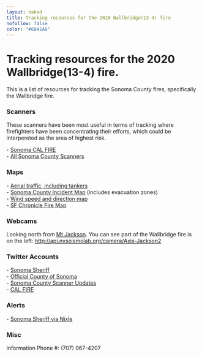 ```yaml
---
layout: naked
title: Tracking resources for the 2020 Wallbridge(13-4) fire
nofollow: false
color: "#6B41A6"
---
```


<h1>Tracking resources for the 2020 Wallbridge(13-4) fire.</h1>
<p>This is a list of resources for tracking the Sonoma County fires, specifically the Wallbridge fire.
<section>
  <h3>Scanners</h3>
  <p>
    These scanners have been most useful in terms of tracking where firefighters have been concentrating their efforts, which could be interpereted as the area of highest risk.
  </p>
  <p>
    - <a href="https://m.broadcastify.com/listen/feed/31847" target="_blank">
      Sonoma CAL FIRE
    </a><br />
    - <a href='https://m.broadcastify.com/listen/ctid/231' target='_blank'>All Sonoma County Scanners</a>
  </p>
</section>
<section>
  <h3>Maps</h3>
  <p>
    - <a href="https://www.flightradar24.com/N470DF/2542f4bc">Aerial traffic, including tankers</a><br />
    - <a href="https://experience.arcgis.com/experience/8ca8296b14384a468c72e63fd6de766a" target="_blank">Sonoma County Incident Map</a> (includes evacuation zones)<br />
    - <a href="https://www.windy.com/?38.537,-122.916,12" target="_blank">Wind speed and direction map</a><br />
    - <a href="https://www.sfchronicle.com/projects/california-fire-map/" target='_blank'>SF Chronicle Fire Map</a>
  </p>
</section>
<section>
  <h3>Webcams</h3>
  <p>
    Looking north from <a href="https://www.google.com/maps/place/Mt+Jackson,+CA+95448/@38.5132443,-122.9137711,15z/data=!3m1!4b1!4m5!3m4!1s0x808422b6858cc9e5:0x474c9e19c3c8c242!8m2!3d38.5132468!4d-122.9049969!5m1!1e4" target='_blank'>Mt Jackson</a>. You can see part of the Wallbridge fire is on the left:
    <a href='http://api.nvseismolab.org/camera/Axis-Jackson2' target="_blank">http://api.nvseismolab.org/camera/Axis-Jackson2</a>
  </p>
</section>
<section>
  <h3>Twitter Accounts</h3>
  <p>
    - <a href="https://twitter.com/sonomasheriff" target="_blank">Sonoma Sheriff</a><br />
    - <a href="https://twitter.com/CountyofSonoma" target="_blank">Official County of Sonoma</a><br />
    - <a href="https://twitter.com/SonomaScanner" target="_blank">Sonoma County Scanner Updates</a><br />
    - <a href="https://twitter.com/CAL_FIRE" target="_blank">CAL FIRE</a>
  </p>
</section>
<section>
  <h3>Alerts</h3>
  <p>
    - <a href="https://nixle.us/sonoma-county-sheriffs-office/" target="_blank">Sonoma Sheriff via Nixle</a>
  </p>
</section>
<section>
  <h3>Misc</h3>
  <p>Information Phone #: (707) 967-4207</p>
</section>
